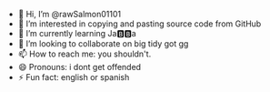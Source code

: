 - 👋 Hi, I’m @rawSalmon01101
- 👀 I’m interested in copying and pasting source code from GitHub
- 🌱 I’m currently learning Ja🅱️🅱️a
- 💞️ I’m looking to collaborate on big tidy got gg
- 📫 How to reach me: you shouldn't.
- 😄 Pronouns: i dont get offended
- ⚡ Fun fact: english or spanish

<!---
rawSalmon01101/rawSalmon01101 is a ✨ special ✨ repository because its `README.md` (this file) appears on your GitHub profile.
You can click the Preview link to take a look at your changes.
--->
